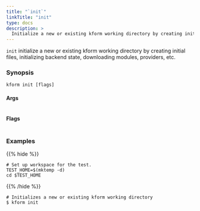 ```yaml
---
title: "`init`"
linkTitle: "init"
type: docs
description: >
  Initialize a new or existing kform working directory by creating initial files, initializing backend state, downloading modules, providers, etc.
---
```


<!--mdtogo:Short
    Initialize a new or existing kform working directory by creating initial files, initializing backend state, downloading modules, providers, etc.
-->

`init` initialize a new or existing kform working directory by creating initial files, initializing backend state, downloading modules, providers, etc.

### Synopsis

<!--mdtogo:Long-->

```
kform init [flags]
```

#### Args

```
```

#### Flags

```
```

<!--mdtogo-->

### Examples

{{% hide %}}

<!-- @makeWorkplace @verifyExamples-->

```
# Set up workspace for the test.
TEST_HOME=$(mktemp -d)
cd $TEST_HOME
```

{{% /hide %}}

<!--mdtogo:Examples-->

<!-- @pkgInit @verifyStaleExamples-->

```shell
# Initializes a new or existing kform working directory
$ kform init
```

<!--mdtogo-->
